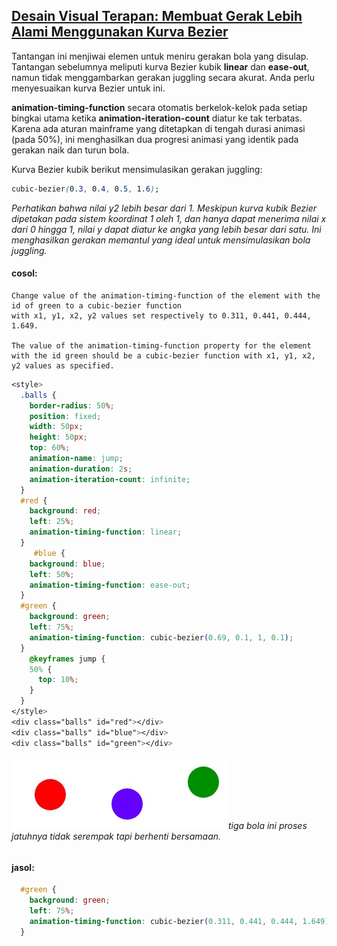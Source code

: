 ## [Desain Visual Terapan: Membuat Gerak Lebih Alami Menggunakan Kurva Bezier](https://learn.freecodecamp.org/responsive-web-design/applied-visual-design/make-motion-more-natural-using-a-bezier-curve)

Tantangan ini menjiwai elemen untuk meniru gerakan bola yang disulap. Tantangan sebelumnya meliputi kurva Bezier kubik **linear** dan **ease-out**, namun tidak menggambarkan gerakan juggling secara akurat. Anda perlu menyesuaikan kurva Bezier untuk ini.

**animation-timing-function** secara otomatis berkelok-kelok pada setiap bingkai utama ketika **animation-iteration-count** diatur ke tak terbatas. Karena ada aturan mainframe yang ditetapkan di tengah durasi animasi \(pada 50%\), ini menghasilkan dua progresi animasi yang identik pada gerakan naik dan turun bola.

Kurva Bezier kubik berikut mensimulasikan gerakan juggling:

```css
cubic-bezier(0.3, 0.4, 0.5, 1.6);
```

_Perhatikan bahwa nilai y2 lebih besar dari 1. Meskipun kurva kubik Bezier dipetakan pada sistem koordinat 1 oleh 1, dan hanya dapat menerima nilai x dari 0 hingga 1, nilai y dapat diatur ke angka yang lebih besar dari satu. Ini menghasilkan gerakan memantul yang ideal untuk mensimulasikan bola juggling._

#### cosol:

```
Change value of the animation-timing-function of the element with the id of green to a cubic-bezier function 
with x1, y1, x2, y2 values set respectively to 0.311, 0.441, 0.444, 1.649.

The value of the animation-timing-function property for the element 
with the id green should be a cubic-bezier function with x1, y1, x2, y2 values as specified.
```

```css
<style>
  .balls {
    border-radius: 50%;
    position: fixed;  
    width: 50px;
    height: 50px;
    top: 60%;
    animation-name: jump;
    animation-duration: 2s;
    animation-iteration-count: infinite;
  }
  #red {
    background: red;
    left: 25%;
    animation-timing-function: linear;
  }
     #blue {
    background: blue;
    left: 50%;
    animation-timing-function: ease-out;
  }
  #green {
    background: green;
    left: 75%;
    animation-timing-function: cubic-bezier(0.69, 0.1, 1, 0.1);
  }
    @keyframes jump {
    50% {
      top: 10%;
    }
  }
</style>
<div class="balls" id="red"></div>
<div class="balls" id="blue"></div>
<div class="balls" id="green"></div>
```

###### ![](/assets/trip.jpg) tiga bola ini proses jatuhnya tidak serempak tapi berhenti bersamaan.

#### jasol:

```css
  #green {
    background: green;
    left: 75%;
    animation-timing-function: cubic-bezier(0.311, 0.441, 0.444, 1.649);
  }
```



